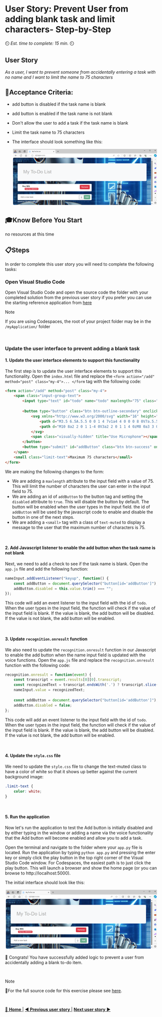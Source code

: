 # User Story: Prevent User from adding blank task and limit characters- Step-by-Step
⏲️ _Est. time to complete: 15 min._ ⏲️

## User Story 
*As a user, I want to prevent someone from accidentally entering a task with no name and I want to limit the name to 75 characters*

## 🎯Acceptance Criteria:
- add button is disabled if the task name is blank
- add button is enabled if the task name is not blank
- Don't allow the user to add a task if the task name is blank
- Limit the task name to 75 characters
- The interface should look something like this:

    ![Index](/Track_1_ToDo_App/Sprint-07%20-%20Advanced%20Styling%20Your%20Web%20App/images/outcome-S07-F01-US03.png)
  

## 🎓Know Before You Start
no resources at this time


## 📋Steps

In order to complete this user story you will need to complete the following tasks:

### Open Visual Studio Code
Open Visual Studio Code and open the source code the folder with your completed solution from the previous user story if you prefer you can use the starting reference application from [here](/Track_1_ToDo_App/Sprint-07%20-%20Advanced%20Styling%20Your%20Web%20App/src/app-s07-f01-us02/)

> [!NOTE]
> If you are using Codespaces, the root of your project folder may be in the `/myApplication/` folder
<br/>


### Update the user interface to prevent adding a blank task

#### 1. Update the user interface elements to support this functionality
The first step is to update the user interface elements to support this functionality.  Open the `index.html` file and replace the `<form action="/add" method="post" class="my-4">... </form` tag with the following code:

```html
<form action="/add" method="post" class="my-4">
    <span class="input-group-text">
        <input type="text" id="todo" name="todo" maxlength="75" class="form-control" placeholder="Add a new task">
                        
        <button type="button" class="btn btn-outline-secondary" onclick="captureVoice()">
            <svg xmlns="http://www.w3.org/2000/svg" width="16" height="16" fill="currentColor" class="bi bi-mic" viewBox="0 0 16 16">
                <path d="M3.5 6.5A.5.5 0 0 1 4 7v1a4 4 0 0 0 8 0V7a.5.5 0 0 1 1 0v1a5 5 0 0 1-4.5 4.975V15h3a.5.5 0 0 1 0 1h-7a.5.5 0 0 1 0-1h3v-2.025A5 5 0 0 1 3 8V7a.5.5 0 0  1 .5-.5"></path>
                <path d="M10 8a2 2 0 1 1-4 0V3a2 2 0 1 1 4 0zM8 0a3 3 0 0 0-3 3v5a3 3 0 0 0 6 0V3a3 3 0 0 0-3-3"></path>
            </svg>
            <span class="visually-hidden" title="Use Microphone"></span>
        </button>
        <button type="submit" id="addButton" class="btn btn-success" onclick="clearHighlight()" disabled>Add</button>
    </span>
    <small class="limit-text">Maximum 75 characters</small>
</form>
```
We are making the following changes to the form:
- We are adding a `maxlength` attribute to the input field with a value of 75. This will limit the number of characters the user can enter in the input field to 75.  
- We are adding an id of `addButton` to the button tag and setting the `disabled` attribute to `true`. This will disable the button by default. The button will be enabled when the user types in the input field.  the id of `addButton` will be used by the javascript code to enable and disable the button in one of the next steps.
- We are adding a `<small>` tag with a class of `text-muted` to display a message to the user that the maximum number of characters is 75.

<br/>

#### 2. Add Javascript listener to enable the add button when the task name is not blank
Next, we need to add a check to see if the task name is blank. Open the `app.js` file and add the following function: 

```javascript
nameInput.addEventListener("keyup", function() {
    const addButton = document.querySelector("button[id='addButton']");
    addButton.disabled = this.value.trim() === "";
});
```
This code will add an event listener to the input field with the id of `todo`. When the user types in the input field, the function will check if the value of the input field is blank. If the value is blank, the add button will be disabled. If the value is not blank, the add button will be enabled.

<br/>

#### 3. Update `recognition.onresult` function
We also need to update the `recognition.onresult` function in our Javascript to enable the add button when the name input field is updated with the voice functions. Open the `app.js` file and replace the `recognition.onresult` function with the following code: 

```javascript
recognition.onresult = function(event) {
    const transcript = event.results[0][0].transcript;
    const recognizedText = transcript.endsWith('.') ? transcript.slice(0, -1) : transcript;
    nameInput.value = recognizedText;

    const addButton = document.querySelector("button[id='addButton']");
    addButton.disabled = false;
};
```
This code will add an event listener to the input field with the id of `todo`. When the user types in the input field, the function will check if the value of the input field is blank. If the value is blank, the add button will be disabled. If the value is not blank, the add button will be enabled.

<br/>

#### 4. Update the `style.css` file
We need to update the `style.css` file to change the text-muted class to have a color of white so that it shows up better against the current background image:

```css
.limit-text {
    color: white;
}
```

<br/>

#### 5. Run the application
Now let's run the application to test the Add button is initially disabled and by either typing in the window or adding a name via the voice functionality that the Add button will become enabled and allow you to add a task. 

Open the terminal and navigate to the folder where your `app.py` file is located. Run the application by typing `python app.py` and pressing the enter key or simply click the play button in the top right corner of the Visual Studio Code window.  For Codespaces, the easiest path is to just click the play button.   This will launch a browser and show the home page (or you can browse to http://localhost:5000).

The initial interface should look like this:

![outcome](/Track_1_ToDo_App/Sprint-07%20-%20Advanced%20Styling%20Your%20Web%20App/images/outcome-S07-F01-US03.png)

🎉 Congrats! You have successfully added logic to prevent a user from accidentally adding a blank to-do item.

<br/>

> [!NOTE]
> 📄For the full source code for this exercise please see [here](/Track_1_ToDo_App/Sprint-07%20-%20Advanced%20Styling%20Your%20Web%20App/src/app-s07-f01-us03/).

<br/>

[🔼 **Home** ](/Track_1_ToDo_App/README.md) | [**◀ Previous user story** ](User%20Story%202%20-%20Add%20Tabbed%20Interface.md) | [**Next user story**  ▶](User%20Story%204%20-%20Confirm%20Delete.md)